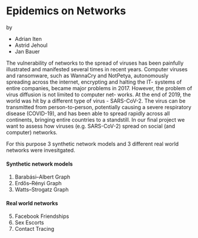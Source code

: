# Epidemics on Networks

by
- Adrian Iten
- Astrid Jehoul
- Jan Bauer

The vulnerability of networks to the spread of viruses has been painfully illustrated and manifested several times in recent years. Computer
viruses and ransomware, such as WannaCry and NotPetya, autonomously spreading across the internet, encrypting and halting the IT-
systems of entire companies, became major problems in 2017. However, the problem of virus diffusion is not limited to computer net-
works. At the end of 2019, the world was hit by a different type of virus - SARS-CoV-2. The virus can be transmitted from person-to-person,
potentially causing a severe respiratory disease (COVID-19), and has been able to spread rapidly across all continents, bringing entire countries to a standstill.
In our final project we want to assess how viruses (e.g. SARS-CoV-2) spread on social (and computer) networks.

For this purpose 3 synthetic network models and 3 different real world networks were invesitgated.

#### Synthetic network models
1. Barabási–Albert Graph
2. Erdős–Rényi Graph
3. Watts–Strogatz Graph

#### Real world networks
5. Facebook Friendships
6. Sex Escorts
7. Contact Tracing
